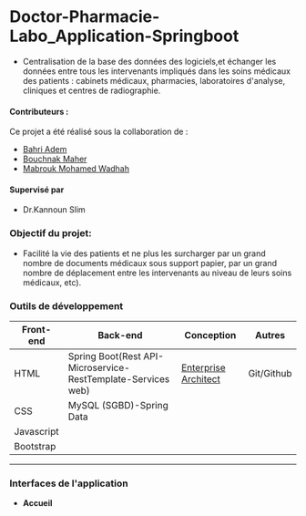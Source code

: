# Doctor-Pharmacie-Labo_Application-Springboot
- Centralisation de la base des données  des logiciels,et  échanger  les données entre tous les intervenants impliqués dans les soins médicaux des patients  : cabinets médicaux, pharmacies, laboratoires d'analyse, cliniques et centres de radiographie.
#### **Contributeurs :**
Ce projet a été réalisé sous la collaboration de :
  
  * [Bahri Adem ](https://github.com/Bahri-Adem)
  * [Bouchnak Maher](https://github.com/Maher20000)
  * [Mabrouk Mohamed Wadhah](https://github.com/WadhahMabrouk)
#### **Supervisé par** 
* Dr.Kannoun Slim
### **Objectif du projet:**
- Facilité la vie des patients et ne plus les surcharger par un grand nombre de documents médicaux sous support papier, par un grand nombre de déplacement entre les intervenants au niveau de leurs soins médicaux, etc).

### **Outils de développement**

<table>
    <thead>
        <th>Front-end</th>
        <th>Back-end</th>
        <th>Conception</th>
        <th>Autres</th>
    </thead>
    <tbody>
        <tr>
            <td>HTML</td>
            <td>Spring Boot(Rest API-Microservice-RestTemplate-Services web)</td>
            <td><a href="https://sparxsystems.com/">Enterprise Architect</a></td>
             <td>Git/Github</td>
        </tr>
        <tr>
            <td>CSS</td>
            <td>MySQL (SGBD)-Spring Data</td>
            <td></td>
              <td></td>
        </tr>
         <tr>
            <td>Javascript</td>
            <td></td>
            <td></td>
              <td></td>
        </tr>
        <tr>
            <td>Bootstrap</td>
            <td></td>
            <td></td>
             <td></td>
        </tr>
    </tbody>
</table>

---

### **Interfaces de l'application**
* **Accueil**
